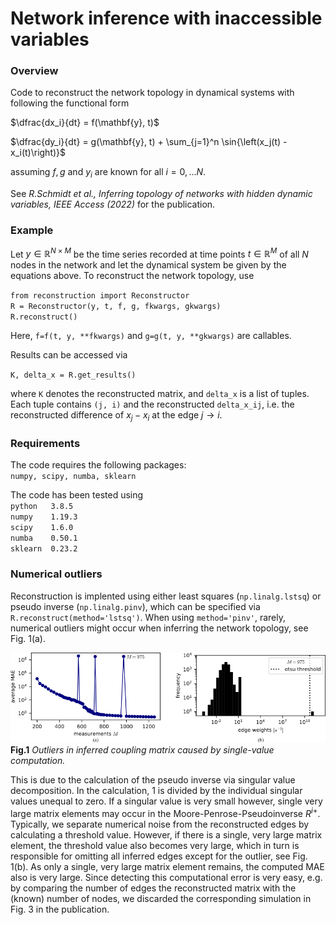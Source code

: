 # Network inference with inaccessible variables
### Overview
Code to  reconstruct the network topology in dynamical systems with following the functional form  

$\dfrac{dx_i}{dt} = f(\mathbf{y}, t)$  
  
$\dfrac{dy_i}{dt} = g(\mathbf{y}, t) + \sum_{j=1}^n \sin{\left(x_j(t) - x_i(t)\right)}$

assuming $f,g$ and $y_i$ are known for all $i=0,\ldots N$.  

See *R.Schmidt et al., Inferring topology of networks with hidden dynamic variables, IEEE Access (2022)* for the publication.

### Example
Let $y\in\mathbb{R}^{N\times M}$ be the time series recorded at time points $t\in\mathbb{R}^M$ of all $N$ nodes in the network and let the dynamical system be given by the equations above. To reconstruct the network topology, use  

`from reconstruction import Reconstructor`  
`R = Reconstructor(y, t, f, g, fkwargs, gkwargs)`  
`R.reconstruct()`  

Here, `f=f(t, y, **fkwargs)` and `g=g(t, y, **gkwargs)` are callables.  

Results can be accessed via  

`K, delta_x = R.get_results()`

where `K` denotes the reconstructed matrix, and `delta_x` is a list of tuples. Each tuple contains `(j, i)` and the reconstructed `delta_x_ij`, i.e. the reconstructed difference of $x_j - x_i$ at the edge $j\rightarrow i$.


### Requirements
The code requires the following packages:  
`numpy, scipy, numba, sklearn`

The code has been tested using  
`python   3.8.5`  
`numpy    1.19.3`  
`scipy    1.6.0`  
`numba    0.50.1`  
`sklearn  0.23.2`

### Numerical outliers
Reconstruction is implented using either least squares (`np.linalg.lstsq`) or pseudo inverse (`np.linalg.pinv`), which can be specified via `R.reconstruct(method='lstsq')`. When using `method='pinv'`, rarely, numerical outliers might occur when inferring the network topology, see Fig. 1(a).

![](/images/outlier.png)
**Fig.1** *Outliers in inferred coupling matrix caused by single-value computation.*

This is due to the calculation of the pseudo inverse via singular value decomposition. In the calculation, 1 is divided by the individual singular values unequal to zero. If a singular value is very small however, single very large matrix elements may occur in the Moore-Penrose-Pseudoinverse $R^{i+}$.  
Typically, we separate numerical noise from the reconstructed edges by calculating a threshold value. However, if there is a single, very large matrix element, the threshold value also becomes very large, which in turn is responsible for omitting all inferred edges except for the outlier, see Fig. 1(b). As only a single, very large matrix element remains, the computed MAE also is very large. Since detecting this computational error is very easy, e.g. by comparing the number of edges the reconstructed matrix with the (known) number of nodes, we discarded the corresponding simulation in Fig. 3 in the publication.
